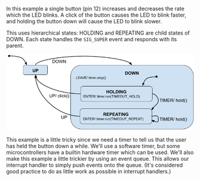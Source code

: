 In this example a single button (pin 12) increases and decreases the rate which the LED blinks.
A click of the button causes the LED to blink faster, and holding the button down will cause the LED to blink slower.

This uses hierarchical states:  HOLDING and REPEATING are child states of DOWN.
Each state handles the `SIG_SUPER` event and responds with its parent.

![states](states.png)

This example is a little tricky since we need a timer to tell us that the user has held the button down a while.
We'll use a software timer, but some microcontrollers have a builtin hardware timer which can be used.
We'll also make this example a little trickier by using an event queue.
This allows our interrupt handler to simply push events onto the queue.
(It's considered good practice to do as little work as possible in interrupt handlers.)
